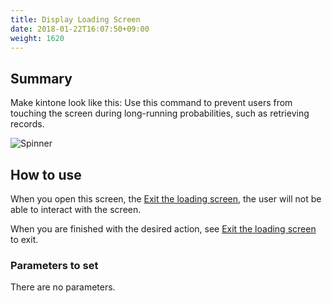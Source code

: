 ```yaml
---
title: Display Loading Screen
date: 2018-01-22T16:07:50+09:00
weight: 1620
---
```

## Summary

Make kintone look like this: Use this command to prevent users from touching the screen during long-running probabilities, such as retrieving records.

![Spinner](/images/ja/actions/other_ui/show_spinner/1.png)

## How to use

When you open this screen, the [Exit the loading screen](../hide_spinner/), the user will not be able to interact with the screen.

When you are finished with the desired action, see [Exit the loading screen](../hide_spinner/) to exit.

### Parameters to set

There are no parameters.

